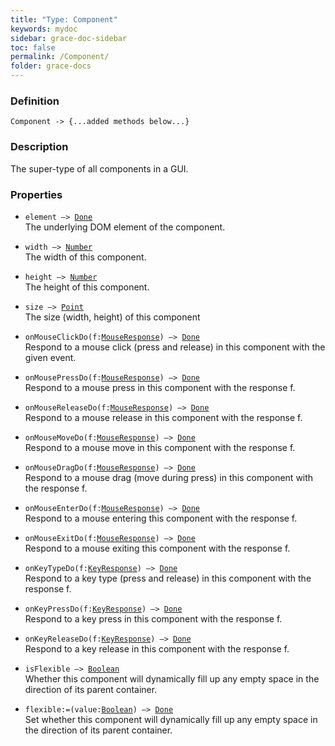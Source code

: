 ```yaml
---
title: "Type: Component"
keywords: mydoc
sidebar: grace-doc-sidebar
toc: false
permalink: /Component/
folder: grace-docs
---
```


### Definition
`Component -> {...added methods below...}`

### Description
The super-type of all components in a GUI.

### Properties
- `element —> `[`Done`](/grace-documentation/404)  
The underlying DOM element of the component.
  
- `width —> `[`Number`](/grace-documentation/404)  
The width of this component.
  
- `height —> `[`Number`](/grace-documentation/404)  
The height of this component.
  
- `size —> `[`Point`](/grace-documentation/404)  
The size (width, height) of this component
  
- `onMouseClickDo(f:`[`MouseResponse`](/grace-documentation/MouseResponse)`) —> `[`Done`](/grace-documentation/404)  
Respond to a mouse click (press and release) in this component with the given event.
  
- `onMousePressDo(f:`[`MouseResponse`](/grace-documentation/MouseResponse)`) —> `[`Done`](/grace-documentation/404)  
Respond to a mouse press in this component with the response f.
  
- `onMouseReleaseDo(f:`[`MouseResponse`](/grace-documentation/MouseResponse)`) —> `[`Done`](/grace-documentation/404)  
Respond to a mouse release in this component with the response f.
  
- `onMouseMoveDo(f:`[`MouseResponse`](/grace-documentation/MouseResponse)`) —> `[`Done`](/grace-documentation/404)  
Respond to a mouse move in this component with the response f.
  
- `onMouseDragDo(f:`[`MouseResponse`](/grace-documentation/MouseResponse)`) —> `[`Done`](/grace-documentation/404)  
Respond to a mouse drag (move during press) in this component with the response f.
  
- `onMouseEnterDo(f:`[`MouseResponse`](/grace-documentation/MouseResponse)`) —> `[`Done`](/grace-documentation/404)  
Respond to a mouse entering this component with the response f.
  
- `onMouseExitDo(f:`[`MouseResponse`](/grace-documentation/MouseResponse)`) —> `[`Done`](/grace-documentation/404)  
Respond to a mouse exiting this component with the response f.
  
- `onKeyTypeDo(f:`[`KeyResponse`](/grace-documentation/KeyResponse)`) —> `[`Done`](/grace-documentation/404)  
Respond to a key type (press and release) in this component with the response f.
  
- `onKeyPressDo(f:`[`KeyResponse`](/grace-documentation/KeyResponse)`) —> `[`Done`](/grace-documentation/404)  
Respond to a key press in this component with the response f.
  
- `onKeyReleaseDo(f:`[`KeyResponse`](/grace-documentation/KeyResponse)`) —> `[`Done`](/grace-documentation/404)  
Respond to a key release in this component with the response f.
  
- `isFlexible —> `[`Boolean`](/grace-documentation/404)  
Whether this component will dynamically fill up any empty space in the direction of its parent container.
  
- `flexible:=(value:`[`Boolean`](/grace-documentation/404)`) —> `[`Done`](/grace-documentation/404)  
Set whether this component will dynamically fill up any empty space in the direction of its parent container.
  
